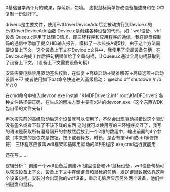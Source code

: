 0基础自学两个月的成果，存萌新，勿喷。
虚拟鼠标简单修改设备描述符和在IO中复制一份就好了。

driver.c是主要文件，使用EvtDriverDeviceAdd后会被动执行到Device.c的EvtDriverDeviceAdd函数
Device.c是创建各种设备的代码，如：wdf设备、vhf设备
Queeu.c是用于处理IO请求，即三环程序和应用程序的通信。我在键盘控制码的通信中添加了提交HID输入报告，模拟了一次长按A键5秒。由于这个方法需要设备上下文，这个设备上下文在Device.c文件中，我使用了全局设备句柄，在Device.c完成工作后把句柄赋值给了全局句柄，让Queeu.c通过全局句柄获取到了设备上下文。（设备上下文需要设备句柄）


安装需要电脑禁用驱动签名校验，在恢复->高级启动->疑难解答->高级选项->启动设置->F7
或者使用如下bat命令快速进入高级启动：
@echo off
shutdown /r /o /f /t 0

在cmd命令中输入devcon.exe install "KMDFDriver2.inf" root\KMDFDriver2
各种文件路径要正确，在生成的解决方案中要有x64的devcon.exe（这个东西WDK包自带的文件夹有）

再次按先前的高级启动后这个设备就可以使用了，不然会出现驱动报错说这个驱动没有签名或者下载了不该下载的东西
这时就可以使用写的三环程序交互了，我写的语法是获取所有逗号隔开的参数然后放到一个2维的数组中，输出前面的4个参数（本来想的是依次是按钮，按下或者释放，时长，是否有按shift或ctrl等修饰符）
三环程序应该叫wdf框架即插即用驱动的3环形程序.exe,cmd运行就能用

还在写......


逻辑分析：
创建一个wdf设备后创建vhf键盘设备和vhf鼠标设备，wdf设备句柄可以获取设备上下文，设备上下文中存储键盘和鼠标的句柄，发送键鼠数据依靠这两个设备句柄。安装时会出现你的wdf设备，重启电脑后显示另外两个设备，他们控制键盘和鼠标。

